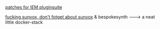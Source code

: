 
[patches for IEM pluginsuite](https://gitlab.com/dvzrv/IEMPluginSuite)

[fucking sunvox, don't fotget about sunvox](https://warmplace.ru/) & bespokesynth ---> a neat little docker-stack



